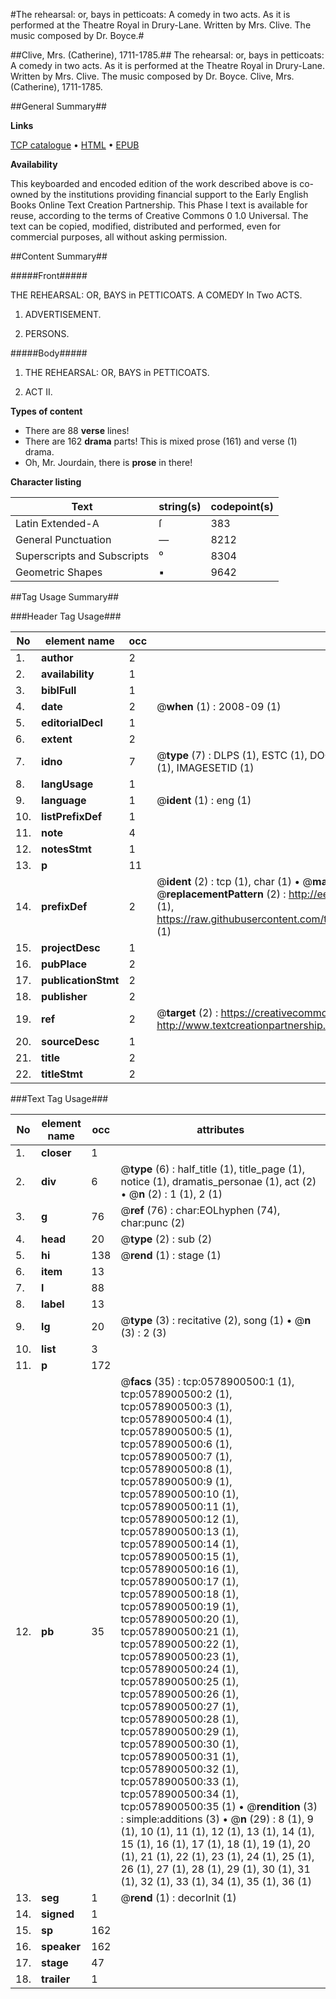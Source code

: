 #The rehearsal: or, bays in petticoats: A comedy in two acts. As it is performed at the Theatre Royal in Drury-Lane. Written by Mrs. Clive. The music composed by Dr. Boyce.#

##Clive, Mrs. (Catherine), 1711-1785.##
The rehearsal: or, bays in petticoats: A comedy in two acts. As it is performed at the Theatre Royal in Drury-Lane. Written by Mrs. Clive. The music composed by Dr. Boyce.
Clive, Mrs. (Catherine), 1711-1785.

##General Summary##

**Links**

[TCP catalogue](http://www.ota.ox.ac.uk/tcp/)  • 
[HTML](http://tei.it.ox.ac.uk/tcp/Texts-HTML/free/004/004900781.html)  • 
[EPUB](http://tei.it.ox.ac.uk/tcp/Texts-EPUB/free/004/004900781.epub)

**Availability**

This keyboarded and encoded edition of the
	       work described above is co-owned by the institutions
	       providing financial support to the Early English Books
	       Online Text Creation Partnership. This Phase I text is
	       available for reuse, according to the terms of Creative
	       Commons 0 1.0 Universal. The text can be copied,
	       modified, distributed and performed, even for
	       commercial purposes, all without asking permission.


##Content Summary##

#####Front#####

THE REHEARSAL: OR, BAYS in PETTICOATS. A COMEDY In Two ACTS.
1. ADVERTISEMENT.

1. PERSONS.

#####Body#####

1. THE REHEARSAL: OR, BAYS in PETTICOATS.

1. ACT II.

**Types of content**

  * There are 88 **verse** lines!
  * There are 162 **drama** parts! This is mixed prose (161) and verse (1) drama.
  * Oh, Mr. Jourdain, there is **prose** in there!

**Character listing**


|Text|string(s)|codepoint(s)|
|---|---|---|
|Latin Extended-A|ſ|383|
|General Punctuation|—|8212|
|Superscripts             and Subscripts|⁰|8304|
|Geometric Shapes|▪|9642|

##Tag Usage Summary##

###Header Tag Usage###

|No|element name|occ|attributes|
|---|---|---|---|
|1.|__author__|2||
|2.|__availability__|1||
|3.|__biblFull__|1||
|4.|__date__|2| @__when__ (1) : 2008-09 (1)|
|5.|__editorialDecl__|1||
|6.|__extent__|2||
|7.|__idno__|7| @__type__ (7) : DLPS (1), ESTC (1), DOCNO (1), TCP (1), GALEDOCNO (1), CONTENTSET (1), IMAGESETID (1)|
|8.|__langUsage__|1||
|9.|__language__|1| @__ident__ (1) : eng (1)|
|10.|__listPrefixDef__|1||
|11.|__note__|4||
|12.|__notesStmt__|1||
|13.|__p__|11||
|14.|__prefixDef__|2| @__ident__ (2) : tcp (1), char (1)  •  @__matchPattern__ (2) : ([0-9\-]+):([0-9IVX]+) (1), (.+) (1)  •  @__replacementPattern__ (2) : http://eebo.chadwyck.com/downloadtiff?vid=$1&page=$2 (1), https://raw.githubusercontent.com/textcreationpartnership/Texts/master/tcpchars.xml#$1 (1)|
|15.|__projectDesc__|1||
|16.|__pubPlace__|2||
|17.|__publicationStmt__|2||
|18.|__publisher__|2||
|19.|__ref__|2| @__target__ (2) : https://creativecommons.org/publicdomain/zero/1.0/ (1), http://www.textcreationpartnership.org/docs/. (1)|
|20.|__sourceDesc__|1||
|21.|__title__|2||
|22.|__titleStmt__|2||


###Text Tag Usage###

|No|element name|occ|attributes|
|---|---|---|---|
|1.|__closer__|1||
|2.|__div__|6| @__type__ (6) : half_title (1), title_page (1), notice (1), dramatis_personae (1), act (2)  •  @__n__ (2) : 1 (1), 2 (1)|
|3.|__g__|76| @__ref__ (76) : char:EOLhyphen (74), char:punc (2)|
|4.|__head__|20| @__type__ (2) : sub (2)|
|5.|__hi__|138| @__rend__ (1) : stage (1)|
|6.|__item__|13||
|7.|__l__|88||
|8.|__label__|13||
|9.|__lg__|20| @__type__ (3) : recitative (2), song (1)  •  @__n__ (3) : 2 (3)|
|10.|__list__|3||
|11.|__p__|172||
|12.|__pb__|35| @__facs__ (35) : tcp:0578900500:1 (1), tcp:0578900500:2 (1), tcp:0578900500:3 (1), tcp:0578900500:4 (1), tcp:0578900500:5 (1), tcp:0578900500:6 (1), tcp:0578900500:7 (1), tcp:0578900500:8 (1), tcp:0578900500:9 (1), tcp:0578900500:10 (1), tcp:0578900500:11 (1), tcp:0578900500:12 (1), tcp:0578900500:13 (1), tcp:0578900500:14 (1), tcp:0578900500:15 (1), tcp:0578900500:16 (1), tcp:0578900500:17 (1), tcp:0578900500:18 (1), tcp:0578900500:19 (1), tcp:0578900500:20 (1), tcp:0578900500:21 (1), tcp:0578900500:22 (1), tcp:0578900500:23 (1), tcp:0578900500:24 (1), tcp:0578900500:25 (1), tcp:0578900500:26 (1), tcp:0578900500:27 (1), tcp:0578900500:28 (1), tcp:0578900500:29 (1), tcp:0578900500:30 (1), tcp:0578900500:31 (1), tcp:0578900500:32 (1), tcp:0578900500:33 (1), tcp:0578900500:34 (1), tcp:0578900500:35 (1)  •  @__rendition__ (3) : simple:additions (3)  •  @__n__ (29) : 8 (1), 9 (1), 10 (1), 11 (1), 12 (1), 13 (1), 14 (1), 15 (1), 16 (1), 17 (1), 18 (1), 19 (1), 20 (1), 21 (1), 22 (1), 23 (1), 24 (1), 25 (1), 26 (1), 27 (1), 28 (1), 29 (1), 30 (1), 31 (1), 32 (1), 33 (1), 34 (1), 35 (1), 36 (1)|
|13.|__seg__|1| @__rend__ (1) : decorInit (1)|
|14.|__signed__|1||
|15.|__sp__|162||
|16.|__speaker__|162||
|17.|__stage__|47||
|18.|__trailer__|1||
